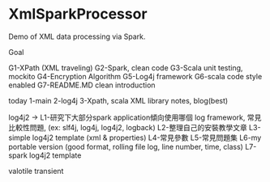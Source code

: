 # XmlSparkProcessor
Demo of XML data processing via Spark.


Goal

G1-XPath (XML traveling)
G2-Spark, clean code
G3-Scala unit testing, mockito
G4-Encryption Algorithm
G5-Log4j framework
G6-scala code style enabled
G7-README.MD clean introduction


today
1-main
2-log4j
3-Xpath, scala XML library notes, blog(best)


log4j2
->
L1-研究下大部分spark application傾向使用哪個 log framework, 常見比較性問題, (ex: slf4j, log4j, log4j2, logback)
L2-整理自己的安裝教學文章
L3-simple log4j2 template (xml & properties)
L4-常見參數
L5-常見問題集
L6-my portable version (good format, rolling file log, line number, time, class)
L7-spark log4j2 template


valotile transient

